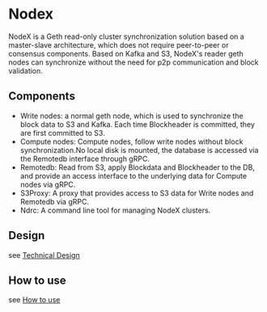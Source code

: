 # Nodex
NodeX is a Geth read-only cluster synchronization solution based on a master-slave architecture, which does not require peer-to-peer or consensus components.
Based on Kafka and S3, NodeX's reader geth nodes can synchronize without the need for p2p communication and block validation.

## Components
* Write nodes: a normal geth node, which is used to synchronize the block data to S3 and Kafka. Each time Blockheader is committed, they are first committed to S3.
* Compute nodes: Compute nodes, follow write nodes without block synchronization.No local disk is mounted, the database is accessed via the Remotedb interface through gRPC.
* Remotedb: Read from S3, apply Blockdata and Blockheader to the DB, and provide an access interface to the underlying data for Compute nodes via gRPC.
* S3Proxy: A proxy that provides access to S3 data for Write nodes and Remotedb via gRPC.
* Ndrc: A command line tool for managing NodeX clusters.

## Design
see [Technical Design](doc/Technical%20Design.md)

## How to use 
see [How to use](doc/How%20to%20use.md)